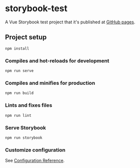 # storybook-test
A Vue Storybook test project that it's published at [GitHub pages](https://kouts.github.io/storybook-test/). 

## Project setup
```
npm install
```

### Compiles and hot-reloads for development
```
npm run serve
```

### Compiles and minifies for production
```
npm run build
```

### Lints and fixes files
```
npm run lint
```

### Serve Storybook
```
npm run storybook
```

### Customize configuration
See [Configuration Reference](https://cli.vuejs.org/config/).
